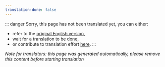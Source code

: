 ```yaml
---
translation-done: false
---
```

::: danger
Sorry, this page has not been translated yet, you can either:
- refer to the [original English version](<../../zh/grips-and-tricks.md>),
- wait for a translation to be done,
- or contribute to translation effort [here](https://github.com/bsmg/wiki).
:::

_Note for translators: this page was generated automatically, please remove this content before starting translation_
